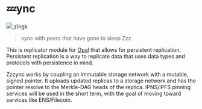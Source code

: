 # 💤ync
<span>
  <a href="https://static.sfdict.com/audio/Z00/Z0026700.mp3" referrerpolicy="no-referrer">
    <img src="https://camo.githubusercontent.com/b900202928a33c7574d271fb0ef74b60036da10fe81079709e87b86b939ed8e7/68747470733a2f2f6475636b6475636b676f2e636f6d2f6173736574732f69636f6e732f706c61792d627574746f6e2e737667" />
  </a>
  zĭngk
</span>

> sync with peers that have gone to sleep Zzz

This is replicator module for [Opal](https://github.com/cypsela/opal) that allows for persistent replication. Persistent replication is a way to replicate data that uses data types and protocols with persistence in mind.

Zzzync works by coupling an immutable storage network with a mutable, signed pointer.
It uploads updated replicas to a storage network and has the pointer resolve to the Merkle-DAG heads of the replica.
IPNS/IPFS pinning services will be used in the short term, with the goal of moving toward services like ENS/Filecoin.
